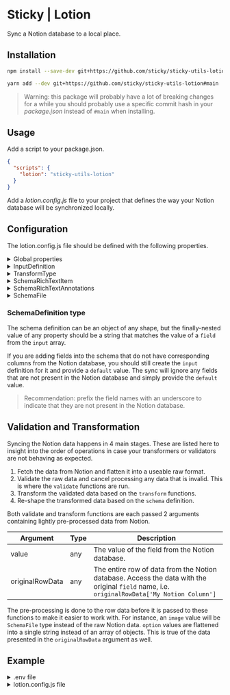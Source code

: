 # Sticky | Lotion

Sync a Notion database to a local place.

## Installation

```bash
npm install --save-dev git+https://github.com/sticky/sticky-utils-lotion#main
```

```bash
yarn add --dev git+https://github.com/sticky/sticky-utils-lotion#main
```

> Warning: this package will probably have a lot of breaking changes for a while you should probably use a specific commit hash in your _package.json_ instead of `#main` when installing.

## Usage

Add a script to your package.json.

```json
{
  "scripts": {
    "lotion": "sticky-utils-lotion"
  }
}
```

Add a _lotion.config.js_ file to your project that defines the way your Notion database will be synchronized locally.

## Configuration

The lotion.config.js file should be defined with the following properties.

<details>
<summary>Global properties</summary>

| Property | Type | Description |
| --- | --- | --- |
| envFile | string? | Path[^1] to a file that contains environment variables. Only needed if the database requires authentication, in which case, it should include a variable named `NOTION_TOKEN.` |
| database | string | The ID of the Notion database to sync. |
| outputFiles | string[] | An array of file paths[^1] to generate. Can be of type `json`, `js` or `ts`. |
| contentDir | string? | The directory[^1] to store downloaded files. This is only required if your input definitions contain a field of type `image`, `images`, `file`, or `files`. |
| logLevel | string? | The level of logging to output. Can be one of `none`, `normal`, `detailed`, or `debug`. Defaults to `normal`. |
| input | InputDefinition[] | An array of input definitions. See below for details. |
| schema | SchemaDefinition | An object that describes the final shape of the local data. See below for details. |

[^1]: All path values are considered relative to the lotion.config.js location.
</details>

<details>
<summary>InputDefinition</summary>

| Property | Type | Description |
| --- | --- | --- |
| field | string | The name of the data column in Notion. It should match exactly. |
| type | TransformType | The expected type of data. Important for informing how the data is transformed. Can be one of `uuid`, `text`, `richText`, `number`, `boolean`, `files`, `file`, `images`, `image`, `options`, `option`. |
| default | any? | A default value to use if the field is empty. This is optional and will be set based on the `type` if not defined |
| transform | (value: any, originalRowData: any) => any? | An optional function that can be used apply a transformation to final shape of the particular field item. See below for more. |
| validate | (value: any, originalRowData: any) => boolean? | An optional function that can be used to validate the value of a field. If retunrning `false`, the item will be withheld from the final output. See below for more. |
| isPageTitle | boolean? | Set this to `true` if the field refers to the column that Notion uses internally for the page title. This should be set on exactly 1 field. |
</details>
<details>
<summary>TransformType</summary>

| Name | Type | Default | Description |
| --- | --- | --- | --- |
| uuid | string | `''` | Use this type along with the field named `id` in order to use Notion's internal `id` for the row. |
| text | string | `''` | Notion text elements when you only want a `string` output of the plaintext. |
| richText | SchemaRichTextItem[] | `[]` | Notion text elements when you want to preserve the rich text data |
| number | number | `0` | Notion number elements. |
| boolean | boolean | `false` | Notion checkbox elements. |
| files | SchemaFile[] | `[]` | Notion file elements. |
| file | SchemaFile | `{...}` | Notion file elements. Same as `files`, but output is a single item |
| images | SchemaFile[] | `[]` | Notion file elements considered images `png` or `jp(e)g`. |
| image | SchemaFile | `{...}` | Notion file elements. Same as `images`, but output is a single item |
| options | string[] | `[]` | Notion multi-select elements. |
| option | string | `''` | Notion multi-select elements. Same as `options`, but output is a single `string` |
</details>

<details>
<summary>SchemaRichTextItem</summary>

| Property | Type |
| --- | --- |
| text | string |
| href | string/null |
| annotations | SchemaRichTextAnnotations |
</details>
<details>
<summary>SchemaRichTextAnnotations</summary>

| Property | Type |
| --- | --- |
| bold | boolean |
| italic | boolean |
| strikethrough | boolean |
| underline | boolean |
| code | boolean |
| color | string/null |
</details>
<details>
<summary>SchemaFile</summary>

| Property | Type | Description |
| --- | --- | --- |
| path | string | The path to the file relative to the `contentDir` |
| name | string | The name of the file (without extension) |
| extension | string | The file extension |
| width | number | This will be `0` if not an image type |
| height | number | This will be `0` if not an image type |
</details>


### SchemaDefinition type

The schema definition can be an object of any shape, but the finally-nested value of any property should be a string that matches the value of a `field` from the `input` array.

If you are adding fields into the schema that do not have corresponding columns from the Notion database, you should still create the `input` definition for it and provide a `default` value. The sync will ignore any fields that are not present in the Notion database and simply provide the `default` value.

> Recommendation: prefix the field names with an underscore to indicate that they are not present in the Notion database.

## Validation and Transformation

Syncing the Notion data happens in 4 main stages. These are listed here to insight into the order of operations in case your transformers or validators are not behaving as expected.

1. Fetch the data from Notion and flatten it into a useable raw format.
1. Validate the raw data and cancel processing any data that is invalid. This is where the `validate` functions are run.
1. Transform the validated data based on the `transform` functions.
1. Re-shape the transformed data based on the `schema` definition.

Both validate and transform functions are each passed 2 arguments containing lightly pre-processed data from Notion.

| Argument | Type | Description |
| --- | --- | --- |
| value | any | The value of the field from the Notion database. |
| originalRowData | any | The entire row of data from the Notion database. Access the data with the original `field` name, i.e. `originalRowData['My Notion Column']` |

The pre-processing is done to the row data before it is passed to these functions to make it easier to work with. For instance, an `image` value will be `SchemaFile` type instead of the raw Notion data. `option` values are flattened into a single string instead of an array of objects. This is true of the data presented in the `originalRowData` argument as well.

## Example

<details>
<summary>.env file</summary>

```.env
NOTION_TOKEN=secret_1234567890abcdef1234567890abcdef
```
</details>
<details>
<summary>lotion.config.js file</summary>

```js
module.exports = {
	envFile: './.env',
	database: '1234567890abcdef1234567890abcdef',
	contentDir: './public/content/images',
	outputFiles: [
		'./src/config/data.js',
		'./src/config/data.ts',
		'./backup/database.json',
	],
	input: [
		{
			field: 'id',
			type: 'uuid',
		}
		{
			field: 'Name',
			type: 'text',
			isPageTitle: true,
			default: 'Untitled',
		},
		{
			field: 'Description',
			type: 'richText',
			default: [],
		},
		{
			field: 'Image',
			type: 'image',
		},
		{
			field: 'Tags',
			type: 'options',
			transform: (value, originalRowData) => {
				return value.map((tag) => {
					return {
						name: tag.toLowerCase(),
						color: originalRowData['Value'] > 0 ? 'green' : 'red',
					}
				})
			},
		},
		{
			field: 'Value',
			type: 'number',
			default: 0,
		},
		{
			field: 'Files',
			type: 'files',
			default: [],
		},
		{
			field: 'Is Published',
			type: 'boolean',
			validate: (value) => {
				return value
			}
		},
		{
			field: '_project',
			type: 'text',
			default: 'Custom Project',
		},
	],
	schema: {
		id: 'id',
		title: 'Name',
		description: 'Description',
		image: 'Image',
		attachments: 'Files',
		metadata: {
			tags: 'Tags',
			value: 'Value',
			project: '_project',
		}
	}
}
</details>